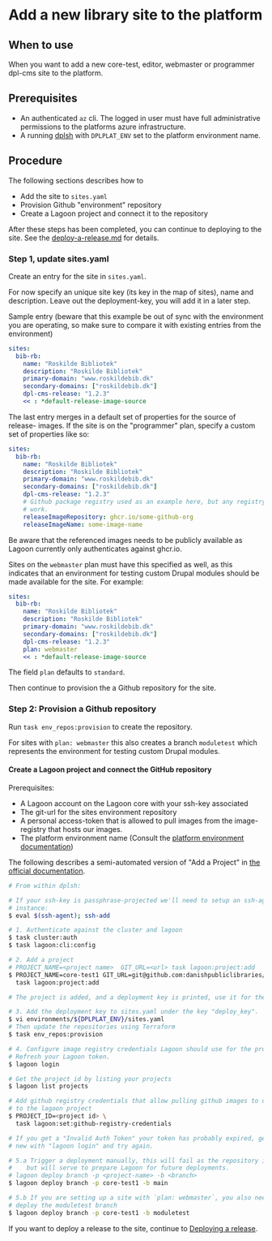 # Add a new library site to the platform

## When to use

When you want to add a new core-test, editor, webmaster or programmer dpl-cms
site to the platform.

## Prerequisites

* An authenticated `az` cli. The logged in user must have full administrative
  permissions to the platforms azure infrastructure.
* A running [dplsh](using-dplsh.md) with `DPLPLAT_ENV` set to the platform
  environment name.

## Procedure

The following sections describes how to

* Add the site to `sites.yaml`
* Provision Github "environment" repository
* Create a Lagoon project and connect it to the repository

After these steps has been completed, you can continue to deploying to the
site. See the [deploy-a-release.md](deploy-a-release.md) for details.

### Step 1, update sites.yaml

Create an entry for the site in `sites.yaml`.

For now specify an unique site key (its key in the map of sites), name and
description. Leave out the deployment-key, you will add it in a later step.

Sample entry (beware that this example be out of sync with the environment you
are operating, so make sure to compare it with existing entries from the
environment)

```yaml
sites:
  bib-rb:
    name: "Roskilde Bibliotek"
    description: "Roskilde Bibliotek"
    primary-domain: "www.roskildebib.dk"
    secondary-domains: ["roskildebib.dk"]
    dpl-cms-release: "1.2.3"
    << : *default-release-image-source
```

The last entry merges in a default set of properties for the source of release-
images. If the site is on the "programmer" plan, specify a custom set of
properties like so:

```yaml
sites:
  bib-rb:
    name: "Roskilde Bibliotek"
    description: "Roskilde Bibliotek"
    primary-domain: "www.roskildebib.dk"
    secondary-domains: ["roskildebib.dk"]
    dpl-cms-release: "1.2.3"
    # Github package registry used as an example here, but any registry will
    # work.
    releaseImageRepository: ghcr.io/some-github-org
    releaseImageName: some-image-name
```

Be aware that the referenced images needs to be publicly available as Lagoon
currently only authenticates against ghcr.io.

Sites on the `webmaster` plan must have this specified as well, as this
indicates that an environment for testing custom Drupal modules should be
made available for the site. For example:

```yaml
sites:
  bib-rb:
    name: "Roskilde Bibliotek"
    description: "Roskilde Bibliotek"
    primary-domain: "www.roskildebib.dk"
    secondary-domains: ["roskildebib.dk"]
    dpl-cms-release: "1.2.3"
    plan: webmaster
    << : *default-release-image-source
```

The field `plan` defaults to `standard`.

Then continue to provision the a Github repository for the site.

### Step 2: Provision a Github repository

Run `task env_repos:provision` to create the repository.

For sites with `plan: webmaster` this also creates a branch `moduletest` which
represents the environment for testing custom Drupal modules.

#### Create a Lagoon project and connect the GitHub repository

Prerequisites:

* A Lagoon account on the Lagoon core with your ssh-key associated
* The git-url for the sites environment repository
* A personal access-token that is allowed to pull images from the image-registry
  that hosts our images.
* The platform environment name (Consult the [platform environment documentation](https://github.com/danskernesdigitalebibliotek/dpl-platform/wiki/Platform-Environments))

The following describes a semi-automated version of "Add a Project" in
[the official documentation](https://docs.lagoon.sh/installing-lagoon/add-project/).

```sh
# From within dplsh:

# If your ssh-key is passphrase-projected we'll need to setup an ssh-agent
# instance:
$ eval $(ssh-agent); ssh-add

# 1. Authenticate against the cluster and lagoon
$ task cluster:auth
$ task lagoon:cli:config

# 2. Add a project
# PROJECT_NAME=<project name>  GIT_URL=<url> task lagoon:project:add
$ PROJECT_NAME=core-test1 GIT_URL=git@github.com:danishpubliclibraries/env-core-test1.git\
  task lagoon:project:add

# The project is added, and a deployment key is printed, use it for the next step.

# 3. Add the deployment key to sites.yaml under the key "deploy_key".
$ vi environments/${DPLPLAT_ENV}/sites.yaml
# Then update the repositories using Terraform
$ task env_repos:provision

# 4. Configure image registry credentials Lagoon should use for the project:
# Refresh your Lagoon token.
$ lagoon login

# Get the project id by listing your projects
$ lagoon list projects

# Add github registry credentials that allow pulling github images to deploy
# to the lagoon project
$ PROJECT_ID=<project id> \
  task lagoon:set:github-registry-credentials

# If you get a "Invalid Auth Token" your token has probably expired, generated a
# new with "lagoon login" and try again.

# 5.a Trigger a deployment manually, this will fail as the repository is empty
#    but will serve to prepare Lagoon for future deployments.
# lagoon deploy branch -p <project-name> -b <branch>
$ lagoon deploy branch -p core-test1 -b main

# 5.b If you are setting up a site with `plan: webmaster`, you also need to
# deploy the moduletest branch
$ lagoon deploy branch -p core-test1 -b moduletest
```

If you want to deploy a release to the site, continue to
[Deploying a release](deploy-a-release.md).
